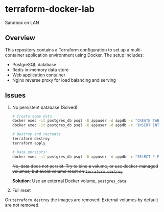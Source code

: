 # terraform-docker-lab

Sandbox on LAN

## Overview

This repository contains a Terraform configuration to set up
a multi-container application environment using Docker. The setup
includes:

- PostgreSQL database
- Redis in-memory data store
- Web application container
- Nginx reverse proxy for load balancing and serving

## Issues

1. No persistent database (Solved)

    ```bash
    # Create some data
    docker exec -it postgres_db psql -U appuser -d appdb -c "CREATE TABLE test (id INT, name TEXT);"
    docker exec -it postgres_db psql -U appuser -d appdb -c "INSERT INTO test VALUES (1, 'hello');"

    # Destroy and recreate
    terraform destroy
    terraform apply

    # Data persists!
    docker exec -it postgres_db psql -U appuser -d appdb -c "SELECT * FROM test;"
    ```

    ~~No, data does not persist. Try to bind a volume, or use docker-managed volumes, but avoid volume reset
    on `terraform destroy`~~

    **Solution**: Use an external Docker volume, `postgres_data`

2. Full reset

On `terraform destroy` the images are removed. External volumes by default are not removed.
